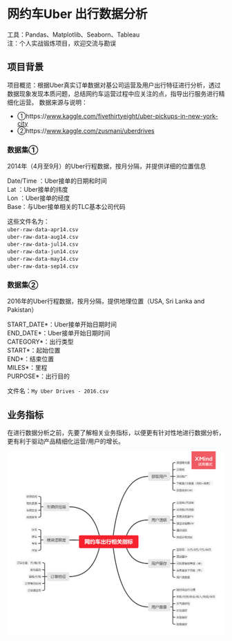 # 网约车Uber 出行数据分析
 
工具：Pandas、Matplotlib、Seaborn、Tableau  
注：个人实战锻炼项目，欢迎交流与勘误

## 项目背景
项目概览：根据Uber真实订单数据对基公司运营及用户出行特征进行分析，透过数据现象发现本质问题，总结网约车运营过程中应关注的点，指导出行服务进行精细化运营。
数据来源与说明：
- ①https://www.kaggle.com/fivethirtyeight/uber-pickups-in-new-york-city
- ②https://www.kaggle.com/zusmani/uberdrives


### 数据集①

2014年（4月至9月）的Uber行程数据，按月分隔，并提供详细的位置信息

Date/Time ：Uber接单的日期和时间  
Lat ：Uber接单的纬度  
Lon ：Uber接单的经度  
Base：与Uber接单相关的TLC基本公司代码  

这些文件名为：  
`uber-raw-data-apr14.csv`  
`uber-raw-data-aug14.csv`  
`uber-raw-data-jul14.csv`  
`uber-raw-data-jun14.csv`  
`uber-raw-data-may14.csv`  
`uber-raw-data-sep14.csv`

### 数据集②
2016年的Uber行程数据，按月分隔，提供地理位置（USA, Sri Lanka and Pakistan）

START_DATE*：Uber接单开始日期时间  
END_DATE*：Uber接单开始日期时间  
CATEGORY*：出行类型  
START*：起始位置  
END*：结束位置  
MILES*：里程  
PURPOSE*：出行目的  

文件名：`My Uber Drives - 2016.csv`

## 业务指标

在进行数据分析之前，先要了解相关业务指标，以便更有针对性地进行数据分析，更有利于驱动产品精细化运营/用户的增长。

![image](网约车出行相关指标.png)

